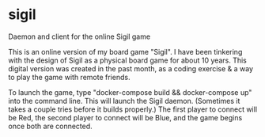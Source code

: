 # sigil
Daemon and client for the online Sigil game

This is an online version of my board game "Sigil". I have been tinkering with the design of Sigil as a physical board game
for about 10 years. This digital version was created in the past month, as a coding exercise & a way to play the game
with remote friends.

To launch the game, type "docker-compose build && docker-compose up" into the command line. This will launch the Sigil daemon.
(Sometimes it takes a couple tries before it builds properly.) The first player to connect will be Red, the second player 
to connect will be Blue, and the game begins once both are connected.
